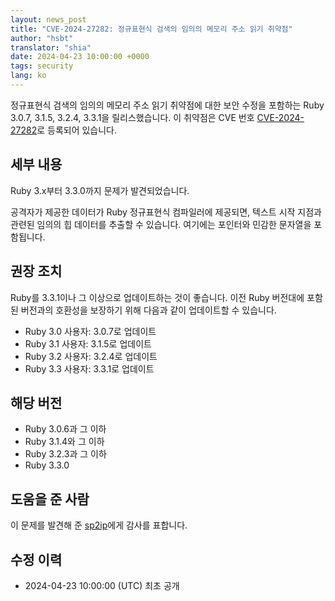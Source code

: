 ```yaml
---
layout: news_post
title: "CVE-2024-27282: 정규표현식 검색의 임의의 메모리 주소 읽기 취약점"
author: "hsbt"
translator: "shia"
date: 2024-04-23 10:00:00 +0000
tags: security
lang: ko
---
```


정규표현식 검색의 임의의 메모리 주소 읽기 취약점에 대한 보안 수정을 포함하는 Ruby 3.0.7, 3.1.5, 3.2.4, 3.3.1을 릴리스했습니다.
이 취약점은 CVE 번호 [CVE-2024-27282](https://www.cve.org/CVERecord?id=CVE-2024-27282)로 등록되어 있습니다.

## 세부 내용

Ruby 3.x부터 3.3.0까지 문제가 발견되었습니다.

공격자가 제공한 데이터가 Ruby 정규표현식 컴파일러에 제공되면, 텍스트 시작 지점과 관련된 임의의 힙 데이터를 추출할 수 있습니다. 여기에는 포인터와 민감한 문자열을 포함됩니다.

## 권장 조치

Ruby를 3.3.1이나 그 이상으로 업데이트하는 것이 좋습니다. 이전 Ruby 버전대에 포함된 버전과의 호환성을 보장하기 위해 다음과 같이 업데이트할 수 있습니다.

* Ruby 3.0 사용자: 3.0.7로 업데이트
* Ruby 3.1 사용자: 3.1.5로 업데이트
* Ruby 3.2 사용자: 3.2.4로 업데이트
* Ruby 3.3 사용자: 3.3.1로 업데이트

## 해당 버전

* Ruby 3.0.6과 그 이하
* Ruby 3.1.4와 그 이하
* Ruby 3.2.3과 그 이하
* Ruby 3.3.0

## 도움을 준 사람

이 문제를 발견해 준 [sp2ip](https://hackerone.com/sp2ip?type=user)에게 감사를 표합니다.

## 수정 이력

* 2024-04-23 10:00:00 (UTC) 최초 공개
